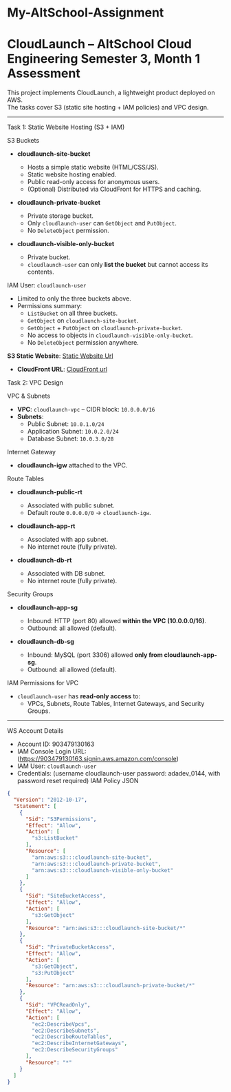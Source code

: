 # My-AltSchool-Assignment
# CloudLaunch – AltSchool Cloud Engineering Semester 3, Month 1 Assessment

This project implements CloudLaunch, a lightweight product deployed on AWS.  
The tasks cover S3 (static site hosting + IAM policies) and VPC design.

---

Task 1: Static Website Hosting (S3 + IAM)

S3 Buckets
- **cloudlaunch-site-bucket**  
  - Hosts a simple static website (HTML/CSS/JS).  
  - Static website hosting enabled.  
  - Public read-only access for anonymous users.  
  - (Optional) Distributed via CloudFront for HTTPS and caching.  

- **cloudlaunch-private-bucket**  
  - Private storage bucket.  
  - Only `cloudlaunch-user` can `GetObject` and `PutObject`.  
  - No `DeleteObject` permission.  

- **cloudlaunch-visible-only-bucket**  
  - Private bucket.  
  - `cloudlaunch-user` can only **list the bucket** but cannot access its contents.  

IAM User: `cloudlaunch-user`
- Limited to only the three buckets above.  
- Permissions summary:  
  - `ListBucket` on all three buckets.  
  - `GetObject` on `cloudlaunch-site-bucket`.  
  - `GetObject` + `PutObject` on `cloudlaunch-private-bucket`.  
  - No access to objects in `cloudlaunch-visible-only-bucket`.  
  - No `DeleteObject` permission anywhere.  

**S3 Static Website**: [Static Website Url](http://cloudlaunch-site-bucket-adadev-014.s3-website-us-east-1.amazonaws.com)
- **CloudFront URL**: [CloudFront url](https://dziwgqnymnmqb.cloudfront.net/?utm_campaign=as-npt105112517)

 Task 2: VPC Design

VPC & Subnets
- **VPC**: `cloudlaunch-vpc` – CIDR block: `10.0.0.0/16`  
- **Subnets**:  
  - Public Subnet: `10.0.1.0/24`  
  - Application Subnet: `10.0.2.0/24`  
  - Database Subnet: `10.0.3.0/28`  

Internet Gateway
- **cloudlaunch-igw** attached to the VPC.  

Route Tables
- **cloudlaunch-public-rt**  
  - Associated with public subnet.  
  - Default route `0.0.0.0/0` → `cloudlaunch-igw`.  

- **cloudlaunch-app-rt**  
  - Associated with app subnet.  
  - No internet route (fully private).  

- **cloudlaunch-db-rt**  
  - Associated with DB subnet.  
  - No internet route (fully private).  

Security Groups
- **cloudlaunch-app-sg**  
  - Inbound: HTTP (port 80) allowed **within the VPC (10.0.0.0/16)**.  
  - Outbound: all allowed (default).  

- **cloudlaunch-db-sg**  
  - Inbound: MySQL (port 3306) allowed **only from cloudlaunch-app-sg**.  
  - Outbound: all allowed (default).  

IAM Permissions for VPC
- `cloudlaunch-user` has **read-only access** to:  
  - VPCs, Subnets, Route Tables, Internet Gateways, and Security Groups.  

---
WS Account Details

- Account ID: 903479130163
- IAM Console Login URL:(https://903479130163.signin.aws.amazon.com/console)
- IAM User: `cloudlaunch-user`
- Credentials: (username cloudlaunch-user password: adadev_0144, with password reset required)
 IAM Policy JSON

```json
{
  "Version": "2012-10-17",
  "Statement": [
    {
      "Sid": "S3Permissions",
      "Effect": "Allow",
      "Action": [
        "s3:ListBucket"
      ],
      "Resource": [
        "arn:aws:s3:::cloudlaunch-site-bucket",
        "arn:aws:s3:::cloudlaunch-private-bucket",
        "arn:aws:s3:::cloudlaunch-visible-only-bucket"
      ]
    },
    {
      "Sid": "SiteBucketAccess",
      "Effect": "Allow",
      "Action": [
        "s3:GetObject"
      ],
      "Resource": "arn:aws:s3:::cloudlaunch-site-bucket/*"
    },
    {
      "Sid": "PrivateBucketAccess",
      "Effect": "Allow",
      "Action": [
        "s3:GetObject",
        "s3:PutObject"
      ],
      "Resource": "arn:aws:s3:::cloudlaunch-private-bucket/*"
    },
    {
      "Sid": "VPCReadOnly",
      "Effect": "Allow",
      "Action": [
        "ec2:DescribeVpcs",
        "ec2:DescribeSubnets",
        "ec2:DescribeRouteTables",
        "ec2:DescribeInternetGateways",
        "ec2:DescribeSecurityGroups"
      ],
      "Resource": "*"
    }
  ]
}
